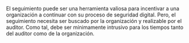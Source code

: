 El seguimiento puede ser una herramienta valiosa para incentivar a una organización a continuar con su proceso de seguridad digital. Pero, el seguimiento necesita ser buscado por la organización y realizable por el auditor. Como tal, debe ser mínimamente intrusivo para los tiempos tanto del auditor como de la organización.
